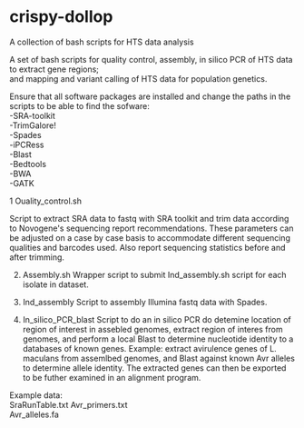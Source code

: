 # crispy-dollop
A collection of bash scripts for HTS data analysis

A set of bash scripts for quality control, assembly, in silico PCR of HTS data to extract gene regions;  
and mapping and variant calling of HTS data for population genetics.

Ensure that all software packages are installed and change the paths in the scripts to be able to find the sofware: <br/>
-SRA-toolkit <br/>
-TrimGalore! <br/>
-Spades <br/>
-iPCRess <br/>
-Blast <br/>
-Bedtools <br/>
-BWA <br/>
-GATK <br/>


1 Ouality_control.sh

Script to extract SRA data to fastq with SRA toolkit and trim data according to Novogene's sequencing report recommendations. These parameters can be adjusted on a case by case basis to accommodate different sequencing qualities and barcodes used.
Also report sequencing statistics before and after trimming.

2. Assembly.sh
Wrapper script to submit Ind_assembly.sh script for each isolate in dataset.

3. Ind_assembly
Script to assembly Illumina fastq data with Spades.

4. In_silico_PCR_blast
Script to do an in silico PCR do detemine location of region of interest in assebled genomes, extract region of interes from genomes, and perform a local Blast to determine nucleotide identity to a databases of known genes.
Example: extract avirulence genes of L. maculans from assemlbed genomes, and Blast against known Avr alleles to determine allele identity. The extracted genes can then be exported to be futher examined in an alignment program.

Example data: <br/>
SraRunTable.txt
Avr_primers.txt <br/>
Avr_alleles.fa <br/>

